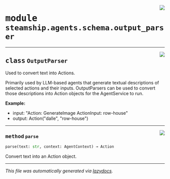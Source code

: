 <!-- markdownlint-disable -->

<a href="https://github.com/steamship-core/python-client/tree/main/src/steamship/agents/schema/output_parser.py#L0"><img align="right" style="float:right;" src="https://img.shields.io/badge/-source-cccccc?style=flat-square"></a>

# <kbd>module</kbd> `steamship.agents.schema.output_parser`






---

<a href="https://github.com/steamship-core/python-client/tree/main/src/steamship/agents/schema/output_parser.py#L9"><img align="right" style="float:right;" src="https://img.shields.io/badge/-source-cccccc?style=flat-square"></a>

## <kbd>class</kbd> `OutputParser`
Used to convert text into Actions. 

Primarily used by LLM-based agents that generate textual descriptions of selected actions and their inputs. OutputParsers can be used to convert those descriptions into Action objects for the AgentService to run. 



**Example:**
 
 - input: "Action: GenerateImage  ActionInput: row-house" 
 - output: Action("dalle", "row-house") 




---

<a href="https://github.com/steamship-core/python-client/tree/main/src/steamship/agents/schema/output_parser.py#L22"><img align="right" style="float:right;" src="https://img.shields.io/badge/-source-cccccc?style=flat-square"></a>

### <kbd>method</kbd> `parse`

```python
parse(text: str, context: AgentContext) → Action
```

Convert text into an Action object. 




---

_This file was automatically generated via [lazydocs](https://github.com/ml-tooling/lazydocs)._

